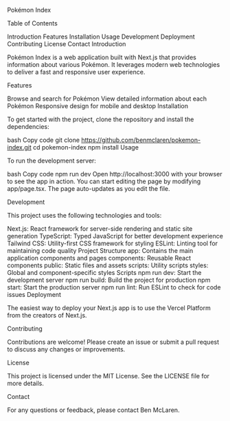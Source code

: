 Pokémon Index

Table of Contents

Introduction
Features
Installation
Usage
Development
Deployment
Contributing
License
Contact
Introduction

Pokémon Index is a web application built with Next.js that provides information about various Pokémon. It leverages modern web technologies to deliver a fast and responsive user experience.

Features

Browse and search for Pokémon
View detailed information about each Pokémon
Responsive design for mobile and desktop
Installation

To get started with the project, clone the repository and install the dependencies:

bash
Copy code
git clone https://github.com/benmclaren/pokemon-index.git
cd pokemon-index
npm install
Usage

To run the development server:

bash
Copy code
npm run dev
Open http://localhost:3000 with your browser to see the app in action. You can start editing the page by modifying app/page.tsx. The page auto-updates as you edit the file.

Development

This project uses the following technologies and tools:

Next.js: React framework for server-side rendering and static site generation
TypeScript: Typed JavaScript for better development experience
Tailwind CSS: Utility-first CSS framework for styling
ESLint: Linting tool for maintaining code quality
Project Structure
app: Contains the main application components and pages
components: Reusable React components
public: Static files and assets
scripts: Utility scripts
styles: Global and component-specific styles
Scripts
npm run dev: Start the development server
npm run build: Build the project for production
npm start: Start the production server
npm run lint: Run ESLint to check for code issues
Deployment

The easiest way to deploy your Next.js app is to use the Vercel Platform from the creators of Next.js.

Contributing

Contributions are welcome! Please create an issue or submit a pull request to discuss any changes or improvements.

License

This project is licensed under the MIT License. See the LICENSE file for more details.

Contact

For any questions or feedback, please contact Ben McLaren.
